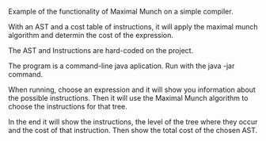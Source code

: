 Example of the functionality of Maximal Munch on a simple compiler.

With an AST and a cost table of instructions, it will apply the maximal munch algorithm and determin the cost of the expression.

The AST and Instructions are hard-coded on the project.

The program is a command-line java aplication. Run with the java -jar command.

When running, choose an expression and it will show you information about the possible instructions.
Then it will use the Maximal Munch algorithm to choose the instructions for that tree.

In the end it will show the instructions, the level of the tree where they occur and the cost of that instruction. Then show the total cost of the chosen AST.